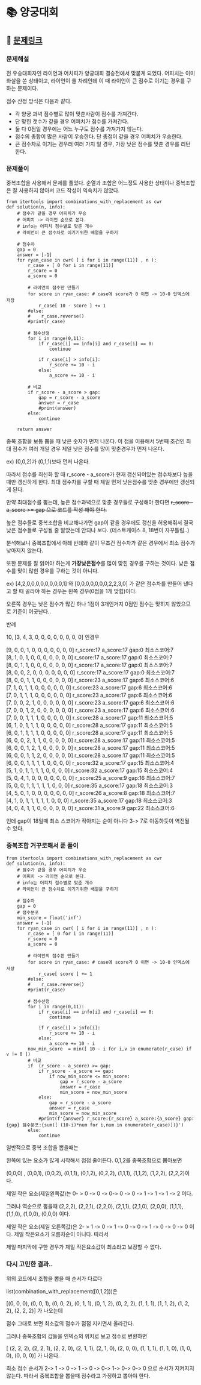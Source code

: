 
# 📚 양궁대회

## 📌 [문제링크](https://school.programmers.co.kr/learn/courses/30/lessons/92342)

### 문제해설

전 우승대회자인 라이언과 어치피가 양궁대회 결승전에서 맞붙게 되었다. 어피치는 이미 화살을 쏜 상태이고, 라이언이 쏠 차례인데 이 때 라이언이 큰 점수로 이기는 경우를 구하는 문제이다.

점수 산정 방식은 다음과 같다.

- 각 양궁 과녁 점수별로 많이 맞춘사람이 점수를 가져간다.
- 단 맞힌 갯수가 같을 경우 어피치가 점수를 가져간다.
- 둘 다 0점일 경우에는 어느 누구도 점수를 가져가지 않는다.
- 점수의 총합이 많은 사람이 우승한다. 단 총점이 같을 경우 어피치가 우승한다.
- 큰 점수차로 이기는 경우러 여러 가지 일 경우, 가장 낮은 점수를 맞춘 경우를 리턴한다.

### 문제풀이

중복조합을 사용해서 문제를 풀었다. 순열과 조합은 어느정도 사용한 상태이나 중복조합은 잘 사용하지 않아서 코드 작성이 익숙치가 않았다.

```
from itertools import combinations_with_replacement as cwr
def solution(n, info):
    # 점수가 같을 경우 어피치가 우승
    # 어피치 -> 라이언 순으로 쏜다.
    # info는 어피치 점수별로 맞춘 개수
    # 라이언이 큰 점수차로 이기기위한 배열을 구하기
    
    # 점수차
    gap = 0
    answer = [-1]
    for ryan_case in cwr( [ i for i in range(11)] , n ):
        r_case = [ 0 for i in range(11)]
        r_score = 0
        a_score = 0
        
        # 라이언의 점수판 만들기
        for score in ryan_case: # case에 score가 0 이면 -> 10-0 인덱스에 저장
            r_case[ 10 - score ] += 1
        #else:
        #    r_case.reverse()
        #print(r_case)
        
        # 점수산정
        for i in range(0,11):
            if r_case[i] == info[i] and r_case[i] == 0:
                continue
            
            if r_case[i] > info[i]:
                r_score += 10 - i
            else:
                a_score += 10 - i
        
        # 비교
        if r_score - a_score > gap:
            gap = r_score - a_score
            answer = r_case
            #print(answer)
        else:
            continue
    
    return answer
```

중복 조합을 보통 뽑을 때 낮은 숫자가 먼저 나온다. 이 점을 이용해서 5번째 조건인 최대 점수가 여러 개일 경우 제일 낮은 점수를 많이 맞춘경우가 먼저 나온다. 

ex) (0,0,2)가 (0,1,1)보다 먼저 나온다. 

따라서 점수를 최신화 할 때 r_score - a_score가 현재 갱신되어있는 점수차보다 높을때만 갱신하게 한다. 최대 점수차를 구할 때 제일 먼저 낮은점수를 맞춘 경우에만 갱신되게 된다.

만약 최대점수를 뽑는데, 높은 점수과녁으로 맞춘 경우들로 구성해야 한다면 ~~r_score - a_score >= gap 으로 코드를 작성 해야 한다.~~ 

높은 점수들로 중복조합을 비교해나가면 gap이 같을 경우에도 갱신을 허용해줘서 결국 낮은 점수들로 구성될 줄 알았는데 안되나 보다. (테스트케이스 8, 18번이 자꾸틀림..)

분석해보니 중복조합에서 아례 반례와 같이 무조건 점수차가 같은 경우에서 최소 점수가 낮아지지 않는다.

또한 문제를 잘 읽어야 하는게 **가장낮은점수**를 많이 맞힌 경우를 구하는 것이다. 낮은 점수를 맞이 많힌 경우를 구하는 것이 아니다.

ex) [4,2,0,0,0,0,0,0,0,0,1] 와 [0,0,0,0,0,0,0,2,2,3,0] 가 같은 점수차를 만들어 낸다고 할 때 골라야 하는 경우는 왼쪽 경우(0점을 1개 맞힘)이다.

오른쪽 경우는 낮은 점수가 많긴 하나 1점이 3개인거지 0점인 점수는 맞히지 않았으므로 기준이 어긋난다..

반례

10, [3, 4, 3, 0, 0, 0, 0, 0, 0, 0, 0] 인경우

[9, 0, 0, 1, 0, 0, 0, 0, 0, 0, 0] r_score:17 a_score:17 gap:0 최소스코어:7  
[8, 1, 0, 1, 0, 0, 0, 0, 0, 0, 0] r_score:17 a_score:17 gap:0 최소스코어:7  
[8, 0, 1, 1, 0, 0, 0, 0, 0, 0, 0] r_score:17 a_score:17 gap:0 최소스코어:7  
[8, 0, 0, 2, 0, 0, 0, 0, 0, 0, 0] r_score:17 a_score:17 gap:0 최소스코어:7  
[8, 0, 0, 1, 1, 0, 0, 0, 0, 0, 0] r_score:23 a_score:17 gap:6 최소스코어:6  
[7, 1, 0, 1, 1, 0, 0, 0, 0, 0, 0] r_score:23 a_score:17 gap:6 최소스코어:6  
[7, 0, 1, 1, 1, 0, 0, 0, 0, 0, 0] r_score:23 a_score:17 gap:6 최소스코어:6  
[7, 0, 0, 2, 1, 0, 0, 0, 0, 0, 0] r_score:23 a_score:17 gap:6 최소스코어:6  
[7, 0, 0, 1, 2, 0, 0, 0, 0, 0, 0] r_score:23 a_score:17 gap:6 최소스코어:6  
[7, 0, 0, 1, 1, 1, 0, 0, 0, 0, 0] r_score:28 a_score:17 gap:11 최소스코어:5  
[6, 1, 0, 1, 1, 1, 0, 0, 0, 0, 0] r_score:28 a_score:17 gap:11 최소스코어:5  
[6, 0, 1, 1, 1, 1, 0, 0, 0, 0, 0] r_score:28 a_score:17 gap:11 최소스코어:5  
[6, 0, 0, 2, 1, 1, 0, 0, 0, 0, 0] r_score:28 a_score:17 gap:11 최소스코어:5  
[6, 0, 0, 1, 2, 1, 0, 0, 0, 0, 0] r_score:28 a_score:17 gap:11 최소스코어:5  
[6, 0, 0, 1, 1, 2, 0, 0, 0, 0, 0] r_score:28 a_score:17 gap:11 최소스코어:5  
[6, 0, 0, 1, 1, 1, 1, 0, 0, 0, 0] r_score:32 a_score:17 gap:15 최소스코어:4  
[5, 1, 0, 1, 1, 1, 1, 0, 0, 0, 0] r_score:32 a_score:17 gap:15 최소스코어:4  
[5, 0, 4, 1, 0, 0, 0, 0, 0, 0, 0] r_score:25 a_score:9 gap:16 최소스코어:7  
[5, 0, 0, 1, 1, 1, 1, 1, 0, 0, 0] r_score:35 a_score:17 gap:18 최소스코어:3  
[4, 5, 0, 1, 0, 0, 0, 0, 0, 0, 0] r_score:26 a_score:8 gap:18 최소스코어:7  
[4, 1, 0, 1, 1, 1, 1, 1, 0, 0, 0] r_score:35 a_score:17 gap:18 최소스코어:3  
[4, 0, 4, 1, 1, 0, 0, 0, 0, 0, 0] r_score:31 a_score:9 gap:22 최소스코어:6  

인데 gap이 18일때 최소 스코어가 작아지는 순이 아니다 3-> 7로 이동하듯이 역전될 수 있다.

### 중복조합 거꾸로해서 푼 풀이
```
from itertools import combinations_with_replacement as cwr
def solution(n, info):
    # 점수가 같을 경우 어피치가 우승
    # 어피치 -> 라이언 순으로 쏜다.
    # info는 어피치 점수별로 맞춘 개수
    # 라이언이 큰 점수차로 이기기위한 배열을 구하기
    
    # 점수차
    gap = 0
    # 점수분포
    min_score = float('inf')
    answer = [-1]
    for ryan_case in cwr( [ i for i in range(11)] , n ):
        r_case = [ 0 for i in range(11)]
        r_score = 0
        a_score = 0
        
        # 라이언의 점수판 만들기
        for score in ryan_case: # case에 score가 0 이면 -> 10-0 인덱스에 저장
            r_case[ score ] += 1
        #else:
        #    r_case.reverse()
        #print(r_case)
        
        # 점수산정
        for i in range(0,11):
            if r_case[i] == info[i] and r_case[i] == 0:
                continue
            
            if r_case[i] > info[i]:
                r_score += 10 - i
            else:
                a_score += 10 - i
        now_min_score  = min([ 10 - i for i,v in enumerate(r_case) if v != 0 ])
        # 비교
        if  (r_score - a_score) >= gap:
            if r_score - a_score == gap:
                if now_min_score <= min_score:
                    gap = r_score - a_score
                    answer = r_case
                    min_score = now_min_score
            else:
                gap = r_score - a_score
                answer = r_case
                min_score = now_min_score
            #print(f'{answer} r_score:{r_score} a_score:{a_score} gap:{gap} 점수분포:{sum([ (10-i)*num for i,num in enumerate(r_case)])}')
        else:
            continue
```

일반적으로 중복 조합을 뽑을때는

왼쪽에 있는 요소가 많게 시작해서 점점 줄어든다. 0,1,2를 중복조합으로 뽑아보면

(0,0,0) , (0,0,1), (0,0,2), (0,1,1), (0,1,2), (0,2,2), (1,1,1), (1,1,2), (1,2,2), (2,2,2)이다.

제일 작은 요소(제일왼쪽값)는  0- > 0 -> 0 -> 0-> 0 -> 0 -> 1 -> 1 -> 1 -> 2 이다.

그러나 역순으로 뽑을때 
(2,2,2), (2,2,1), (2,2,0), (2,1,1), (2,1,0), (2,0,0), (1,1,1), (1,1,0), (1,0,0), (0,0,0) 이다. 

제일 작은 요소(제일 오른쪽값)은 2- > 1 -> 0 -> 1 -> 0 -> 0 -> 1 -> 0 -> 0 -> 0 이다. 제일 작은요소가 오름차순이 아니다. 따라서

제일 마지막에 구한 경우가 제일 작은요소값이 최소라고 보장할 수 없다.

### 다시 고민한 결과..

위의 코드에서 조합을 뽑을 때 순서가 다르다

list(combination_with_replacement([0,1,2]))은

[(0, 0, 0), (0, 0, 1), (0, 0, 2), (0, 1, 1), (0, 1, 2), (0, 2, 2), (1, 1, 1), (1, 1, 2), (1, 2, 2), (2, 2, 2)] 가 나오는데

점수 그대로 보면 최소값의 점수가 점점 지키면서 올라간다.

그러나 중복조합의 값들을 인덱스의 위치로 보고 점수로 변환하면

[ (2, 2, 2), (2, 2, 1), (2, 2, 0), (2, 1, 1), (2, 1, 0), (2, 0, 0), (1, 1, 1), (1, 1, 0), (1, 0, 0), (0, 0, 0)] 가 나온다.

최소 점수 순서가 2-> 1 -> 0 -> 1 -> 0 -> 0-> 1-> 0-> 0-> 0 으로 순서가 지켜지지 않는다. 따라서 중복조합을 뽑을때 점수라고 가정하고
뽑아야 한다.

